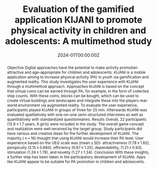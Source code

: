 ---
title: 'Evaluation of the gamified application KIJANI to promote physical activity in children and adolescents: A multimethod study'
authors:
- Laura Willinger
- Florian Schweizer
- Birgit Böhm
- Daniel A Scheller
- Stephan Jonas
- Renate Oberhoffer-Fritz
- Jan Müller
- Lara Marie Reimer
date: '2024-01T00:00:00Z'
doi: '10.1177/20552076241271861'

# Publication type.
# Accepts a single type but formatted as a YAML list (for Hugo requirements).
# Enter a publication type from the CSL standard.
publication_types: ['article-journal']

# Publication name and optional abbreviated publication name.
publication: In *DIGITAL HEALTH*

abstract: 'Objective Digital approaches have the potential to make activity promotion attractive and age-appropriate for children and adolescents. KIJANI is a mobile application aiming to increase physical activity (PA) in youth via gamification and augmented reality. This study investigates the user experience with KIJANI through a multimethod approach. Approaches KIJANI is based on the concept that virtual coins can be earned through PA, for example, in the form of collected step counts. With these coins, blocks can be bought, which can be used to create virtual buildings and landscapes and integrate these into the players real-world environment via augmented reality. To evaluate the user experience, participants played KIJANI in groups of three for 25 min. Afterwards KIJANI was evaluated qualitatively with one-on-one semi-structured interviews as well as quantitatively with standardized questionnaires. Results Overall, 22 participants (12.6 ± 1.7 years, 6 girls) were included in the study. The overall game concept and realization were well received by the target group. Study participants did have various and creative ideas for the further development of KIJANI. The majority ( n = 16) thought that using KIJANI would increase their PA level. User experience based on the UEQ scale was (mean ± SD): attractiveness (1.78 ± 1.82), perspicuity (2.15 ± 0.680), efficiency (0.67 ± 1.25), dependability, (1.21 ± 0.93), stimulation (1.24 ± 1.78), and novelty (1.27 ± 1.34). Conclusion With these insights, a further step has been taken in the participatory development of KIJANI. Apps like KIJANI appear to be suitable for PA promotion in children and adolescents.'

tags:
- Source Themes
featured: false

---